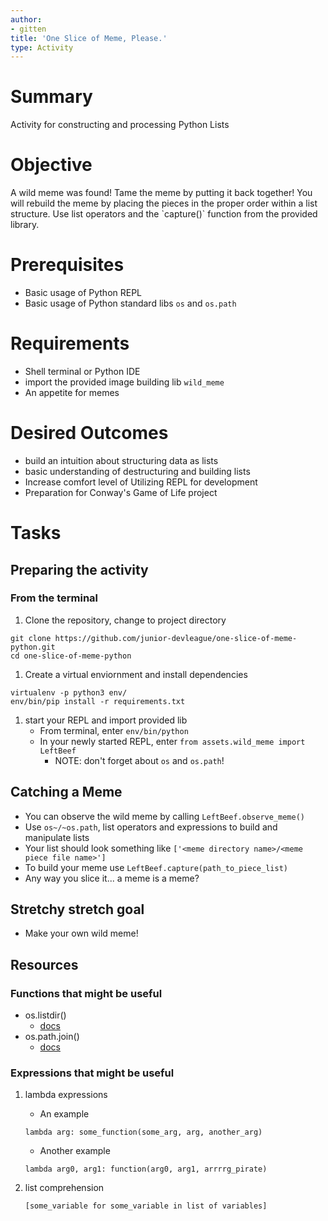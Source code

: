 ```yaml
---
author:
- gitten
title: 'One Slice of Meme, Please.'
type: Activity
---
```


Summary
=======

Activity for constructing and processing Python Lists

Objective
=========

A wild meme was found! Tame the meme by putting it back together! You
will rebuild the meme by placing the pieces in the proper order within a
list structure. Use list operators and the \`capture()\` function from
the provided library.

Prerequisites
=============

-   Basic usage of Python REPL
-   Basic usage of Python standard libs `os` and `os.path`

Requirements
============

-   Shell terminal or Python IDE
-   import the provided image building lib `wild_meme`
-   An appetite for memes

Desired Outcomes
================

-   build an intuition about structuring data as lists
-   basic understanding of destructuring and building lists
-   Increase comfort level of Utilizing REPL for development
-   Preparation for Conway's Game of Life project

Tasks
=====

Preparing the activity
----------------------

### From the terminal

1.  Clone the repository, change to project directory

``` {.bash}
git clone https://github.com/junior-devleague/one-slice-of-meme-python.git
cd one-slice-of-meme-python
```

1.  Create a virtual enviornment and install dependencies

``` {.bash}
virtualenv -p python3 env/
env/bin/pip install -r requirements.txt
```

1.  start your REPL and import provided lib
    -   From terminal, enter `env/bin/python`
    -   In your newly started REPL, enter `from assets.wild_meme
                  import LeftBeef`
        -   NOTE: don't forget about `os` and `os.path`!

Catching a Meme
---------------

-   You can observe the wild meme by calling `LeftBeef.observe_meme()`
-   Use `os~/~os.path`, list operators and expressions to build and
    manipulate lists
-   Your list should look something like `['<meme directory
          name>/<meme piece file name>']`
-   To build your meme use `LeftBeef.capture(path_to_piece_list)`
-   Any way you slice it... a meme is a meme?

Stretchy stretch goal
---------------------

-   Make your own wild meme!

Resources
---------

### Functions that might be useful

-   os.listdir()
    -   [docs](https://docs.python.org/3/library/os.html#os.listdir)
-   os.path.join()
    -   [docs](https://docs.python.org/3.5/library/os.path.html#os.path.join)

### Expressions that might be useful

1.  lambda expressions

    -   An example

    ``` {.python}
    lambda arg: some_function(some_arg, arg, another_arg)
    ```

    -   Another example

    ``` {.python}
    lambda arg0, arg1: function(arg0, arg1, arrrrg_pirate)
    ```

2.  list comprehension

    ``` {.python}
    [some_variable for some_variable in list of variables]
    ```
